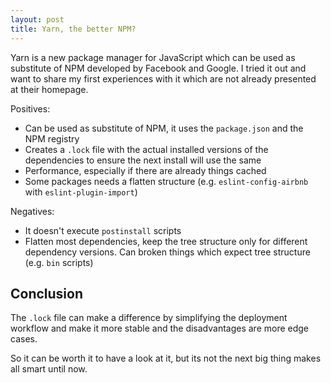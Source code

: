 ```yaml
---
layout: post
title: Yarn, the better NPM?
---
```


Yarn is a new package manager for JavaScript which can be used as substitute of NPM developed by Facebook and Google. I tried it out and want to share my first experiences with it which are not already presented at their homepage.
<!--more-->

Positives:

* Can be used as substitute of NPM, it uses the `package.json` and the NPM registry
* Creates a `.lock` file with the actual installed versions of the dependencies to ensure the next install will use the same
* Performance, especially if there are already things cached
* Some packages needs a flatten structure (e.g. `eslint-config-airbnb` with `eslint-plugin-import`)

Negatives:

* It doesn't execute `postinstall` scripts
* Flatten most dependencies, keep the tree structure only for different dependency versions. Can broken things which expect tree structure (e.g. `bin` scripts)

## Conclusion

The `.lock` file can make a difference by simplifying the deployment workflow and make it more stable and the disadvantages are more edge cases.

So it can be worth it to have a look at it, but its not the next big thing makes all smart until now.
